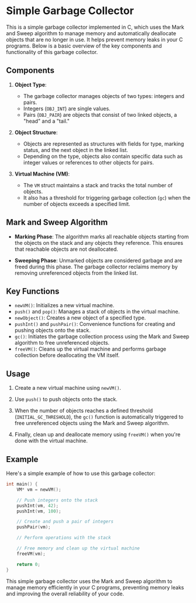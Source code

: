 # Simple Garbage Collector

This is a simple garbage collector implemented in C, which uses the Mark and Sweep algorithm to manage memory and automatically deallocate objects that are no longer in use. It helps prevent memory leaks in your C programs. Below is a basic overview of the key components and functionality of this garbage collector.

## Components

1. **Object Type**:
   - The garbage collector manages objects of two types: integers and pairs.
   - Integers (`OBJ_INT`) are single values.
   - Pairs (`OBJ_PAIR`) are objects that consist of two linked objects, a "head" and a "tail."

2. **Object Structure**:
   - Objects are represented as structures with fields for type, marking status, and the next object in the linked list.
   - Depending on the type, objects also contain specific data such as integer values or references to other objects for pairs.

3. **Virtual Machine (VM)**:
   - The `VM` struct maintains a stack and tracks the total number of objects.
   - It also has a threshold for triggering garbage collection (`gc`) when the number of objects exceeds a specified limit.

## Mark and Sweep Algorithm

- **Marking Phase**: The algorithm marks all reachable objects starting from the objects on the stack and any objects they reference. This ensures that reachable objects are not deallocated.

- **Sweeping Phase**: Unmarked objects are considered garbage and are freed during this phase. The garbage collector reclaims memory by removing unreferenced objects from the linked list.

## Key Functions

- `newVM()`: Initializes a new virtual machine.
- `push()` and `pop()`: Manages a stack of objects in the virtual machine.
- `newObject()`: Creates a new object of a specified type.
- `pushInt()` and `pushPair()`: Convenience functions for creating and pushing objects onto the stack.
- `gc()`: Initiates the garbage collection process using the Mark and Sweep algorithm to free unreferenced objects.
- `freeVM()`: Cleans up the virtual machine and performs garbage collection before deallocating the VM itself.

## Usage

1. Create a new virtual machine using `newVM()`.

2. Use `push()` to push objects onto the stack.

3. When the number of objects reaches a defined threshold (`INITIAL_GC_THRESHOLD`), the `gc()` function is automatically triggered to free unreferenced objects using the Mark and Sweep algorithm.

4. Finally, clean up and deallocate memory using `freeVM()` when you're done with the virtual machine.

## Example

Here's a simple example of how to use this garbage collector:

```c
int main() {
    VM* vm = newVM();

    // Push integers onto the stack
    pushInt(vm, 42);
    pushInt(vm, 100);

    // Create and push a pair of integers
    pushPair(vm);

    // Perform operations with the stack

    // Free memory and clean up the virtual machine
    freeVM(vm);

    return 0;
}
```

This simple garbage collector uses the Mark and Sweep algorithm to manage memory efficiently in your C programs, preventing memory leaks and improving the overall reliability of your code.
